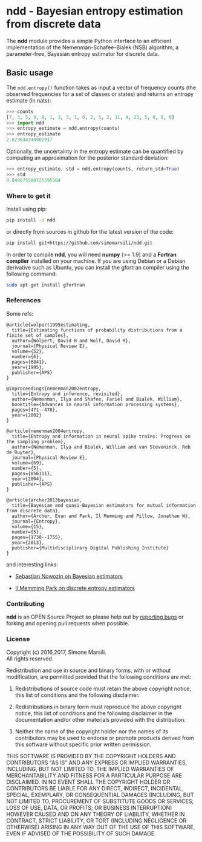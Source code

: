 # ndd - Bayesian entropy estimation from discrete data

The **ndd** module provides a simple Python interface to an efficient 
implementation of the Nemenman-Schafee-Bialek (NSB) algorithm, 
a parameter-free, Bayesian entropy estimator for discrete data.

## Basic usage 

The `ndd.entropy()` function takes as input a vector of frequency counts 
(the observed frequencies for a set of classes or states) 
and returns an entropy estimate (in nats): 

```python
>>> counts
[7, 3, 5, 8, 9, 1, 3, 3, 1, 0, 2, 5, 2, 11, 4, 23, 5, 0, 8, 0]
>>> import ndd
>>> entropy_estimate = ndd.entropy(counts)
>>> entropy_estimate
2.623634344902917
```

Optionally, the uncertainty in the entropy estimate can be quantified 
by computing an approximation for the posterior standard deviation:

```python
>>> entropy_estimate, std = ndd.entropy(counts, return_std=True)
>>> std
0.048675500725595504
```

### Where to get it
Install using pip:

```bash
pip install -U ndd
```

or directly from sources in github for the latest version of the code:
```bash
pip install git+https://github.com/simomarsili/ndd.git
```

In order to compile **ndd**, you will need **numpy** (>= 1.9) and a
**Fortran compiler**  installed on your machine.
If you are using Debian or a Debian derivative such as Ubuntu,
you can install the gfortran compiler using the following command:

```bash
sudo apt-get install gfortran
```

### References

Some refs:

```
@article{wolpert1995estimating,
  title={Estimating functions of probability distributions from a finite set of samples},
  author={Wolpert, David H and Wolf, David R},
  journal={Physical Review E},
  volume={52},
  number={6},
  pages={6841},
  year={1995},
  publisher={APS}
}

@inproceedings{nemenman2002entropy,
  title={Entropy and inference, revisited},
  author={Nemenman, Ilya and Shafee, Fariel and Bialek, William},
  booktitle={Advances in neural information processing systems},
  pages={471--478},
  year={2002}
}

@article{nemenman2004entropy,
  title={Entropy and information in neural spike trains: Progress on the sampling problem},
  author={Nemenman, Ilya and Bialek, William and van Steveninck, Rob de Ruyter},
  journal={Physical Review E},
  volume={69},
  number={5},
  pages={056111},
  year={2004},
  publisher={APS}
}

@article{archer2013bayesian,
  title={Bayesian and quasi-Bayesian estimators for mutual information from discrete data},
  author={Archer, Evan and Park, Il Memming and Pillow, Jonathan W},
  journal={Entropy},
  volume={15},
  number={5},
  pages={1738--1755},
  year={2013},
  publisher={Multidisciplinary Digital Publishing Institute}
}
```

and interesting links:

- [Sebastian Nowozin on Bayesian estimators](http://www.nowozin.net/sebastian/blog/estimating-discrete-entropy-part-3.html)

- [Il Memming Park on discrete entropy estimators](https://memming.wordpress.com/2014/02/09/a-guide-to-discrete-entropy-estimators/)

### Contributing

**ndd** is an OPEN Source Project so please help out by [reporting bugs](https://github.com/simomarsili/ndd) or forking and opening pull requests when possible.

### License

Copyright (c) 2016,2017, Simone Marsili.  
All rights reserved.

Redistribution and use in source and binary forms, with or without modification, are permitted provided that the following conditions are met:

1. Redistributions of source code must retain the above copyright notice, this list of conditions and the following disclaimer.

2. Redistributions in binary form must reproduce the above copyright notice, this list of conditions and the following disclaimer in the documentation and/or other materials provided with the distribution.

3. Neither the name of the copyright holder nor the names of its contributors may be used to endorse or promote products derived from this software without specific prior written permission.

THIS SOFTWARE IS PROVIDED BY THE COPYRIGHT HOLDERS AND CONTRIBUTORS "AS IS" AND ANY EXPRESS OR IMPLIED WARRANTIES, INCLUDING, BUT NOT LIMITED TO, THE IMPLIED WARRANTIES OF MERCHANTABILITY AND FITNESS FOR A PARTICULAR PURPOSE ARE DISCLAIMED. IN NO EVENT SHALL THE COPYRIGHT HOLDER OR CONTRIBUTORS BE LIABLE FOR ANY DIRECT, INDIRECT, INCIDENTAL, SPECIAL, EXEMPLARY, OR CONSEQUENTIAL DAMAGES (INCLUDING, BUT NOT LIMITED TO, PROCUREMENT OF SUBSTITUTE GOODS OR SERVICES; LOSS OF USE, DATA, OR PROFITS; OR BUSINESS INTERRUPTION) HOWEVER CAUSED AND ON ANY THEORY OF LIABILITY, WHETHER IN CONTRACT, STRICT LIABILITY, OR TORT (INCLUDING NEGLIGENCE OR OTHERWISE) ARISING IN ANY WAY OUT OF THE USE OF THIS SOFTWARE, EVEN IF ADVISED OF THE POSSIBILITY OF SUCH DAMAGE.

